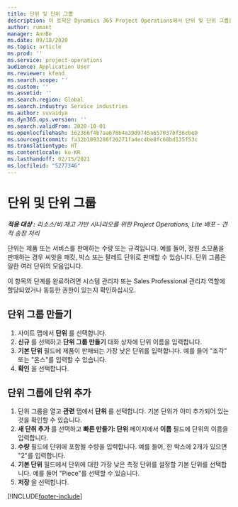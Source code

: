 ```yaml
---
title: 단위 및 단위 그룹
description: 이 토픽은 Dynamics 365 Project Operations에서 단위 및 단위 그룹을 생성하는 방법에 대한 정보를 제공합니다.
author: rumant
manager: AnnBe
ms.date: 09/18/2020
ms.topic: article
ms.prod: ''
ms.service: project-operations
audience: Application User
ms.reviewer: kfend
ms.search.scope: ''
ms.custom: ''
ms.assetid: ''
ms.search.region: Global
ms.search.industry: Service industries
ms.author: suvaidya
ms.dyn365.ops.version: ''
ms.search.validFrom: 2020-10-01
ms.openlocfilehash: 162366f4b7aa678b4e39d9745a657037bf36cbe0
ms.sourcegitcommit: fa32b1893286f20271fa4ec4be8fc68bd135f53c
ms.translationtype: HT
ms.contentlocale: ko-KR
ms.lasthandoff: 02/15/2021
ms.locfileid: "5277346"
---
```

# <a name="units-and-unit-groups"></a>단위 및 단위 그룹

_**적용 대상 :** 리소스/비 재고 기반 시나리오를 위한 Project Operations, Lite 배포 - 견적 송장 처리_

단위는 제품 또는 서비스를 판매하는 수량 또는 규격입니다. 예를 들어, 정원 소모품을 판매하는 경우 씨앗을 패킷, 박스 또는 팔레트 단위로 판매할 수 있습니다. 단위 그룹은 일한 여러 단위의 모음입니다.

이 항목의 단계를 완료하려면 시스템 관리자 또는 Sales Professional 관리자 역할에 할당되었거나 동등한 권한이 있는지 확인하십시오.

## <a name="create-a-unit-group"></a>단위 그룹 만들기

1. 사이트 맵에서 **단위** 를 선택합니다.
2. **신규** 를 선택하고 **단위 그룹 만들기** 대화 상자에 단위 이름을 입력합니다.
3. **기본 단위** 필드에 제품이 판매되는 가장 낮은 단위를 입력합니다. 예를 들어 "조각" 또는 "온스"를 입력할 수 있습니다.
4. **확인** 을 선택합니다.

## <a name="add-units-to-a-unit-group"></a>단위 그룹에 단위 추가

1. 단위 그룹을 열고 **관련** 탭에서 **단위** 를 선택합니다. 기본 단위가 이미 추가되어 있는 것을 확인할 수 있습니다.
2. **새 단취 추가** 를 선택하고 **빠른 만들기: 단위** 페이지에서 **이름** 필드에 단위의 이름을 입력합니다.
3. **수량** 필드에 단위에 포함될 수량을 입력합니다. 예를 들어, 한 박스에 2개가 있으면 "2"를 입력합니다. 
4. **기본 단위** 필드에서 단위에 대한 가장 낮은 측정 단위를 설정할 기본 단위를 선택합니다. 예를 들어 "Piece"를 선택할 수 있습니다.
5. **저장** 을 선택합니다.


[!INCLUDE[footer-include](../includes/footer-banner.md)]